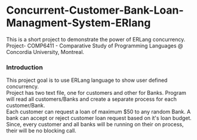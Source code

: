 # Concurrent-Customer-Bank-Loan-Managment-System-ERlang
This is a short project to demonstrate the power of ERLang concurrency.<br>
Project- COMP6411 - Comparative Study of Programming Languages @ Concordia University, Montreal.

### Introduction
This project goal is to use ERLang language to show user defined concurrency. <br> Project has two text file, one for customers and other for Banks. Program will read all customers/Banks and create a separate process for each customer/Bank. <br>
Each customer can request a loan of maximum $50 to any random Bank. A bank can accept or reject customer loan request based on it's loan budget. Since, every customer and all banks will be running on their on process, their will be no blocking call.

